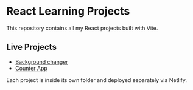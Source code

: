 # React Learning Projects

This repository contains all my React projects built with Vite.

## Live Projects

- [Background changer](https://background-changer04.netlify.app/)
- [Counter App](https://counter-h04.netlify.app/)


Each project is inside its own folder and deployed separately via Netlify.
